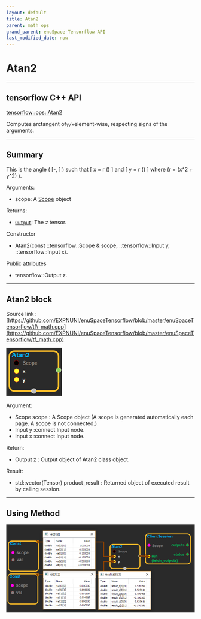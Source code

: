 ```yaml
--- 
layout: default 
title: Atan2 
parent: math_ops 
grand_parent: enuSpace-Tensorflow API 
last_modified_date: now 
--- 
```


# Atan2

---

## tensorflow C++ API

[tensorflow::ops::Atan2](https://www.tensorflow.org/api_docs/cc/class/tensorflow/ops/atan2)

Computes arctangent of`y/x`element-wise, respecting signs of the arguments.

---

## Summary

This is the angle \( \[-, \] \) such that \[ x = r \(\) \] and \[ y = r \(\) \] where \(r = \(x^2 + y^2\) \).

Arguments:

* scope: A [Scope](https://www.tensorflow.org/api_docs/cc/class/tensorflow/scope.html#classtensorflow_1_1_scope) object

Returns:

* [`Output`](https://www.tensorflow.org/api_docs/cc/class/tensorflow/output.html#classtensorflow_1_1_output): The z tensor.

Constructor

* Atan2\(const ::tensorflow::Scope & scope, ::tensorflow::Input y, ::tensorflow::Input x\).

Public attributes

* tensorflow::Output z.

---

## Atan2 block

Source link : [https://github.com/EXPNUNI/enuSpaceTensorflow/blob/master/enuSpaceTensorflow/tf\_math.cpp](https://github.com/EXPNUNI/enuSpaceTensorflow/blob/master/enuSpaceTensorflow/tf_math.cpp)

![](./assets/math_Atan2_Symbol.png)

Argument:

* Scope scope : A Scope object \(A scope is generated automatically each page. A scope is not connected.\)
* Input y :connect  Input node.
* Input x :connect  Input node.

Return:

* Output z : Output object of Atan2 class object.

Result:

* std::vector\(Tensor\) product\_result : Returned object of executed result by calling session.

---

## Using Method

![](./assets/math_Atan2_Method.png)

